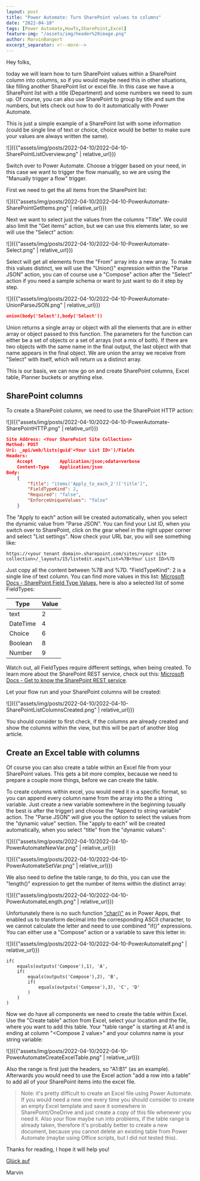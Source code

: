 ```yaml
---
layout: post
title: "Power Automate: Turn SharePoint values to columns"
date: "2022-04-10"
tags: [Power Automate,HowTo,SharePoint,Excel]
feature-img: "/assets/img/header%20image.png"
author: MarvinBangert
excerpt_separator: <!--more-->
---
```


Hey folks,

today we will learn how to turn SharePoint values within a SharePoint column into columns, so if you would maybe need this in other situations, like filling another SharePoint list or excel file. In this case we have a SharePoint list with a title (Department) and some numbers we need to sum up. Of course, you can also use SharePoint to group by title and sum the numbers, but lets check out how to do it automatically with Power Automate.

<!--more-->

This is just a simple example of a SharePoint list with some information (could be single line of text or choice, choice would be better to make sure your values are always written the same).

![]({{"assets/img/posts/2022-04-10/2022-04-10-SharePointListOverview.png" | relative_url}})

Switch over to Power Automate. Choose a trigger based on your need, in this case we want to trigger the flow manually, so we are using the "Manually trigger a flow" trigger.

First we need to get the all items from the SharePoint list:

![]({{"assets/img/posts/2022-04-10/2022-04-10-PowerAutomate-SharePointGetItems.png" | relative_url}})

Next we want to select just the values from the columns "Title". We could also limit the "Get items" action, but we can use this elements later, so we will use the "Select" action:

![]({{"assets/img/posts/2022-04-10/2022-04-10-PowerAutomate-Select.png" | relative_url}})

Select will get all elements from the "From" array into a new array. To make this values distinct, we will use the "Union()" expression within the "Parse JSON" action, you can of course use a "Compose" action after the "Select" action if you need a sample schema or want to just want to do it step by step.

![]({{"assets/img/posts/2022-04-10/2022-04-10-PowerAutomate-UnionParseJSON.png" | relative_url}})

```JSON
union(body('Select'),body('Select'))
```

Union returns a single array or object with all the elements that are in either array or object passed to this function. The parameters for the function can either be a set of objects or a set of arrays (not a mix of both). If there are two objects with the same name in the final output, the last object with that name appears in the final object. We are union the array we receive from "Select" with itself, which will return us a distinct array.

This is our basis, we can now go on and create SharePoint columns, Excel table, Planner buckets or anything else.

## SharePoint columns

To create a SharePoint column, we need to use the SharePoint HTTP action:

![]({{"assets/img/posts/2022-04-10/2022-04-10-PowerAutomate-SharePointHTTP.png" | relative_url}})

```JSON
Site Address: <Your SharePoint Site Collection>
Method: POST
Uri: _api/web/lists(guid'<Your List ID>')/Fields
Headers:
    Accept          Application/json;odata=verbose
    Content-Type    Application/json
Body:
    {
        "Title": "items('Apply_to_each_2')['title']",
        "FieldTypeKind": 2,
        "Required": "false",
        "EnforceUniqueValues": "false"
    }
```

The "Apply to each" action will be created automatically, when you select the dynamic value from "Parse JSON". You can find your List ID, when you switch over to SharePoint, click on the gear wheel in the right upper corner and select "List settings". Now check your URL bar, you will see something like:

```
https://<your tenant domain>.sharepoint.com/sites/<your site collection>/_layouts/15/listedit.aspx?List=%7B<Your List ID>%7D
```

Just copy all the content between %7B and %7D. "FieldTypeKind": 2 is a single line of text column. You can find more values in this list: [Microsoft Docs - SharePoint Field Type Values](https://docs.microsoft.com/en-us/previous-versions/office/developer/sharepoint-2010/ee557062(v=office.14)#values), here is also a selected list of some FieldTypes:

|   Type   | Value |
|----------|-------|
| text     |   2   |
| DateTime |   4   |
| Choice   |   6   |
| Boolean  |   8   |
| Number   |   9   |

Watch out, all FieldTypes require different settings, when being created. To learn more about the SharePoint REST service, check out this: [Microsoft Docs - Get to know the SharePoint REST service](https://docs.microsoft.com/en-us/sharepoint/dev/sp-add-ins/get-to-know-the-sharepoint-rest-service?tabs=csom).

Let your flow run and your SharePoint columns will be created:

![]({{"assets/img/posts/2022-04-10/2022-04-10-SharePointListColumnsCreated.png" | relative_url}})

You should consider to first check, if the columns are already created and show the columns within the view, but this will be part of another blog article.

## Create an Excel table with columns

Of course you can also create a table within an Excel file from your SharePoint values. This gets a bit more complex, because we need to prepare a couple more things, before we can create the table.

To create columns within excel, you would need it in a specific format, so you can append every column name from the array into the a string variable. Just create a new variable somewhere in the beginning (usually the best is after the trigger) and choose the "Append to string variable" action. The "Parse JSON" will give you the option to select the values from the "dynamic value" section. The "apply to each" will be created automatically, when you select "title" from the "dynamic values":

![]({{"assets/img/posts/2022-04-10/2022-04-10-PowerAutomateNewVar.png" | relative_url}})

![]({{"assets/img/posts/2022-04-10/2022-04-10-PowerAutomateSetVar.png" | relative_url}})

We also need to define the table range, to do this, you can use the "length()" expression to get the number of items within the distinct array:

![]({{"assets/img/posts/2022-04-10/2022-04-10-PowerAutomateLength.png" | relative_url}})

Unfortunately there is no such function ["char()"](https://docs.microsoft.com/en-us/power-apps/maker/canvas-apps/functions/function-char) as in Power Apps, that enabled us to transform decimal into the corresponding ASCII character, to we cannot calculate the letter and need to use combined "if()" expressions. You can either use a "Compose" action or a variable to save this letter in:

![]({{"assets/img/posts/2022-04-10/2022-04-10-PowerAutomateIf.png" | relative_url}})

```
if(
    equals(outputs('Compose'),1), 'A',
    if(
        equals(outputs('Compose'),2), 'B',
        if(
            equals(outputs('Compose'),3), 'C', 'D'
        )
    )
)
```

Now we do have all components we need to create the table within Excel. Use the "Create table" action from Excel, select your location and the file, where you want to add this table. Your "table range" is starting at A1 and is ending at column "<Compose 2 value>" and your columns name is your string variable:

![]({{"assets/img/posts/2022-04-10/2022-04-10-PowerAutomateCreateExcelTable.png" | relative_url}})

Also the range is first just the headers, so "A1:B1" (as an example). Afterwards you would need to use the Excel action "add a row into a table" to add all of your SharePoint items into the excel file.

> Note: it's pretty difficult to create an Excel file using Power Automate. If you would need a new one every time you should consider to create an empty Excel template and save it somewhere in SharePoint/OneDrive and just create a copy of this file whenever you need it. Also your flow maybe run into problems, if the table range is already taken, therefore it's probably better to create a new document, because you cannot delete an existing table from Power Automate (maybe using Office scripts, but I did not tested this).

Thanks for reading, I hope it will help you!

[Glück auf](https://en.wikipedia.org/wiki/Gl%C3%BCck_auf)

Marvin